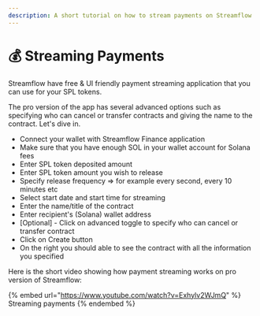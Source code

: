 ```yaml
---
description: A short tutorial on how to stream payments on Streamflow
---
```


# 💰 Streaming Payments

Streamflow have free & UI friendly payment streaming application that you can use for your SPL tokens.&#x20;

The pro version of the app has several advanced options such as specifying who can cancel or transfer contracts and giving the name to the contract. Let's dive in.

* Connect your wallet with Streamflow Finance application
* Make sure that you have enough SOL in your wallet account for Solana fees
* Enter SPL token deposited amount&#x20;
* Enter SPL token amount you wish to release&#x20;
* Specify release frequency => for example every second, every 10 minutes etc
* Select start date and start time for streaming
* Enter the name/title of the contract
* Enter recipient's (Solana) wallet address
* \[Optional] - Click on advanced toggle to specify who can cancel or transfer contract
* Click on Create button
* On the right you should able to see the contract with all the information you specified

Here is the short video showing how payment streaming works on pro version of Streamflow:

{% embed url="https://www.youtube.com/watch?v=Exhylv2WJmQ" %}
Streaming payments
{% endembed %}

